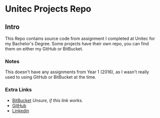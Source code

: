 # Unitec Projects Repo

## Intro

This Repo contains source code from assignment I completed at Unitec for my Bachelor's Degree.
Some projects have their own repo, you can find them on either my GitHub or BitBucket.

### Notes

This doesn't have any assignments from Year 1 (2016), as I wasn't really used to using GitHub or BitBucket at the time.

### Extra Links

- [BitBucket](https://bitbucket.org/%7B6767114c-6da2-4410-ba57-f8b6828683a9%7D/) *Unsure, if this link works.*
- [GitHub](https://github.com/SaiyanShivvy)
- [Linkedin](https://nz.linkedin.com/in/shivneel-achari-188573170)

